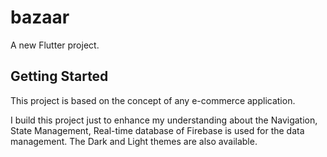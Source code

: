 # bazaar

A new Flutter project.

## Getting Started

This project is based on the concept of any e-commerce application.

I build this project just to enhance my understanding about the Navigation, State Management, Real-time database of Firebase is used for the data management. 
The Dark and Light themes are also available. 
